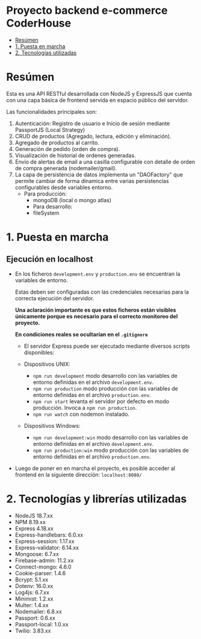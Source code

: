 # Proyecto backend e-commerce CoderHouse

- [Resúmen](#resúmen)
- [1. Puesta en marcha](#1-puesta-en-marcha)
- [2. Tecnologías utilizadas](#2-tecnologías-y-librerías-utilizadas)


# Resúmen

Esta es una API RESTful desarrollada con NodeJS y ExpressJS que cuenta con una capa básica de frontend 
servida en espacio público del servidor.

Las funcionalidades principales son:

1. Autenticación: Registro de usuario e Inicio de sesión mediante PassportJS (Local Strategy)
2. CRUD de productos (Agregado, lectura, edición y eliminación).
3. Agregado de productos al carrito.
4. Generación de pedido (orden de compra).
5. Visualización de historial de ordenes generadas.
6. Envio de alertas de email a una casilla configurable con detalle de orden de
    compra generada (nodemailer/gmail).
7. La capa de persistencia de datos implementa un "DAOFactory" que permite cambiar de forma dinamica 
    entre varias persistencias configurables desde variables entorno.
   - Para producción:
     - mongoDB (local o mongo atlas)
     - Para desarrollo:
     - fileSystem


# 1. Puesta en marcha



##  Ejecución en localhost
  - En los ficheros `development.env` y `production.env` se encuentran la variables de entorno. 

    Estas deben ser configuradas con las credenciales necesarias para la correcta ejecución del servidor.
  
    **Una aclaración importante es que estos ficheros están visibles únicamente porque es necesario para el correcto monitoreo del proyecto.** 

    **En condiciones reales se ocultarían en el `.gitignore`**
  
    - El servidor Express puede ser ejecutado mediante diversos scripts disponibles:
    - Dispositivos UNIX:
      - `npm run development` modo desarrollo con las variables de entorno definidas en el archivo `development.env`.
      - `npm run production` modo producción con las variables de entorno definidas en el archivo `production.env`.
      - `npm run start` levanta el servidor por defecto en modo producción. Invoca a `npm run production`.
      - `npm run watch` con nodemon instalado.

    - Dispositivos Windows:
      - `npm run development:win` modo desarrollo con las variables de entorno definidas en el archivo `development.env`.
      - `npm run production:win` modo producción con las variables de entorno definidas en el archivo `production.env`.

  - Luego de poner en en marcha el proyecto, es posible acceder al frontend en la siguiente dirección:
    ```localhost:8080/```

# 2. Tecnologías y librerías utilizadas

  - NodeJS 18.7.xx
  - NPM 8.19.xx
  - Express 4.18.xx
  - Express-handlebars: 6.0.xx
  - Express-session: 1.17.xx
  - Express-validator: 6.14.xx
  - Mongoose: 6.7.xx
  - Firebase-admin: 11.2.xx
  - Connect-mongo: 4.6.0
  - Cookie-parser: 1.4.6
  - Bcrypt: 5.1.xx
  - Dotenv: 16.0.xx
  - Log4js: 6.7.xx
  - Minimist: 1.2.xx
  - Multer: 1.4.xx
  - Nodemailer: 6.8.xx
  - Passport: 0.6.xx
  - Passport-local: 1.0.xx
  - Twilio: 3.83.xx

